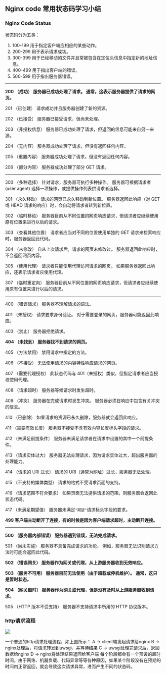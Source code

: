 ## Nginx code 常用状态码学习小结

### Nginx Code Status

状态码分为五类：

1. 100-199 用于指定客户端应相应的某些动作。
2. 200-299 用于表示请求成功。
3. 300-399 用于已经移动的文件并且常被包含在定位头信息中指定新的地址信息。
4. 400-499 用于指出客户端的错误。 
5. 500-599 用于指出服务器错误。

---

**200 （成功） 服务器已成功处理了请求。 通常，这表示服务器提供了请求的网页。**

201 （已创建） 请求成功并且服务器创建了新的资源。

202 （已接受） 服务器已接受请求，但尚未处理。

203 （非授权信息） 服务器已成功处理了请求，但返回的信息可能来自另一来源。

204 （无内容） 服务器成功处理了请求，但没有返回任何内容。

205 （重置内容） 服务器成功处理了请求，但没有返回任何内容。

206 （部分内容） 服务器成功处理了部分 GET 请求。

---

300 （多种选择） 针对请求，服务器可执行多种操作。 服务器可根据请求者 (user agent) 选择一项操作，或提供操作列表供请求者选择。

301 （永久移动） 请求的网页已永久移动到新位置。 服务器返回此响应（对 GET 或 HEAD 请求的响应）时，会自动将请求者转到新位置。

302 （临时移动） 服务器目前从不同位置的网页响应请求，但请求者应继续使用原有位置来进行以后的请求。

303 （查看其他位置） 请求者应当对不同的位置使用单独的 GET 请求来检索响应时，服务器返回此代码。

304 （未修改） 自从上次请求后，请求的网页未修改过。 服务器返回此响应时，不会返回网页内容。

305 （使用代理） 请求者只能使用代理访问请求的网页。 如果服务器返回此响应，还表示请求者应使用代理。

307 （临时重定向） 服务器目前从不同位置的网页响应请求，但请求者应继续使用原有位置来进行以后的请求。

---

400 （错误请求） 服务器不理解请求的语法。

401 （未授权） 请求要求身份验证。 对于需要登录的网页，服务器可能返回此响应。

403 （禁止） 服务器拒绝请求。

**404 （未找到） 服务器找不到请求的网页。**

405 （方法禁用） 禁用请求中指定的方法。

406 （不接受） 无法使用请求的内容特性响应请求的网页。

407 （需要代理授权） 此状态代码与 401（未授权）类似，但指定请求者应当授权使用代理。

408 （请求超时） 服务器等候请求时发生超时。

409 （冲突） 服务器在完成请求时发生冲突。 服务器必须在响应中包含有关冲突的信息。

410 （已删除） 如果请求的资源已永久删除，服务器就会返回此响应。

411 （需要有效长度） 服务器不接受不含有效内容长度标头字段的请求。

412 （未满足前提条件） 服务器未满足请求者在请求中设置的其中一个前提条件。

413 （请求实体过大） 服务器无法处理请求，因为请求实体过大，超出服务器的处理能力。

414 （请求的 URI 过长） 请求的 URI（通常为网址）过长，服务器无法处理。

415 （不支持的媒体类型） 请求的格式不受请求页面的支持。

416 （请求范围不符合要求） 如果页面无法提供请求的范围，则服务器会返回此状态代码。

417 （未满足期望值） 服务器未满足``"期望"``请求标头字段的要求。

**499 客户端主动断开了连接，有的时候是因为客户端请求超时，主动断开连接。**

---

**500 （服务器内部错误） 服务器遇到错误，无法完成请求。**

501 （尚未实施） 服务器不具备完成请求的功能。 例如，服务器无法识别请求方法时可能会返回此代码。

**502 （错误网关） 服务器作为网关或代理，从上游服务器收到无效响应。**

**503 （服务不可用） 服务器目前无法使用（由于超载或停机维护）。 通常，这只是暂时状态。**

**504 （网关超时） 服务器作为网关或代理，但是没有及时从上游服务器收到请求。**

505 （HTTP 版本不受支持） 服务器不支持请求中所用的 HTTP 协议版本。

### http请求流程

![](https://gitee.com/clay-wangzhi/blogImg/raw/master/blogImg/http.png)

一个普通的http请求处理流程，如上图所示：
A -> client端发起请求给nginx
B -> nginx处理后，将请求转发到uwsgi，并等待结果
C -> uwsgi处理完请求后，返回数据给nginx
D -> nginx将处理结果返回给客户端
每个阶段都会有一个预设的超时时间，由于网络、机器负载、代码异常等等各种原因，如果某个阶段没有在预期的时间内正常返回，就会导致这次请求异常，进而产生不同的状态码。